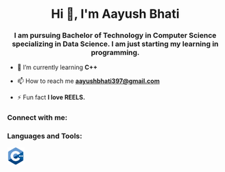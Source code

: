 <h1 align="center">Hi 👋, I'm Aayush Bhati</h1>
<h3 align="center">I am pursuing Bachelor of Technology in Computer Science specializing in Data Science. I am just starting my learning in programming.</h3>

- 🌱 I’m currently learning **C++**

- 📫 How to reach me **aayushbhati397@gmail.com**

- ⚡ Fun fact **I love REELS.**

<h3 align="left">Connect with me:</h3>
<p align="left">
</p>

<h3 align="left">Languages and Tools:</h3>
<p align="left"> <a href="https://www.w3schools.com/cpp/" target="_blank" rel="noreferrer"> <img src="https://raw.githubusercontent.com/devicons/devicon/master/icons/cplusplus/cplusplus-original.svg" alt="cplusplus" width="40" height="40"/> </a> </p>
